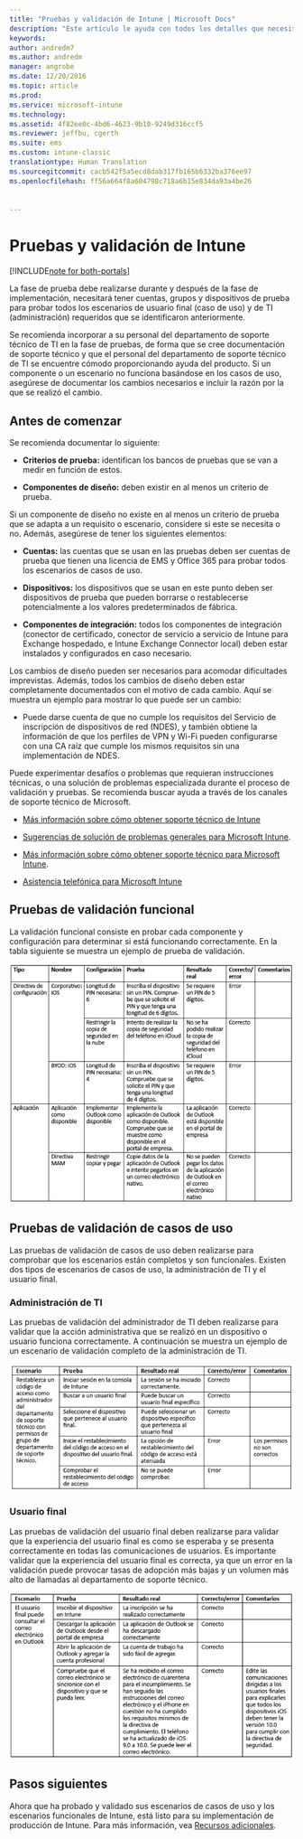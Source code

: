 ```yaml
---
title: "Pruebas y validación de Intune | Microsoft Docs"
description: "Este artículo le ayuda con todos los detalles que necesita tener en cuenta a la hora de probar y validar la solución solo en la nube de Intune en su entorno."
keywords: 
author: andredm7
ms.author: andredm
manager: angrobe
ms.date: 12/20/2016
ms.topic: article
ms.prod: 
ms.service: microsoft-intune
ms.technology: 
ms.assetid: 4f82ee0c-4bd6-4623-9b10-9249d316ccf5
ms.reviewer: jeffbu, cgerth
ms.suite: ems
ms.custom: intune-classic
translationtype: Human Translation
ms.sourcegitcommit: cacb542f5a5ecd8dab317fb165b6332ba376ee97
ms.openlocfilehash: ff56a664f8a604798c718a6b15e834da93a4be26


---
```


# <a name="intune-testing-and-validation"></a>Pruebas y validación de Intune

[!INCLUDE[note for both-portals](../includes/note-for-both-portals.md)]

La fase de prueba debe realizarse durante y después de la fase de implementación, necesitará tener cuentas, grupos y dispositivos de prueba para probar todos los escenarios de usuario final (caso de uso) y de TI (administración) requeridos que se identificaron anteriormente.

Se recomienda incorporar a su personal del departamento de soporte técnico de TI en la fase de pruebas, de forma que se cree documentación de soporte técnico y que el personal del departamento de soporte técnico de TI se encuentre cómodo proporcionando ayuda del producto. Si un componente o un escenario no funciona basándose en los casos de uso, asegúrese de documentar los cambios necesarios e incluir la razón por la que se realizó el cambio.

## <a name="before-you-begin"></a>Antes de comenzar

Se recomienda documentar lo siguiente:

-   **Criterios de prueba:** identifican los bancos de pruebas que se van a medir en función de estos.

-   **Componentes de diseño:** deben existir en al menos un criterio de prueba.

Si un componente de diseño no existe en al menos un criterio de prueba que se adapta a un requisito o escenario, considere si este se necesita o no. Además, asegúrese de tener los siguientes elementos:

-   **Cuentas:** las cuentas que se usan en las pruebas deben ser cuentas de prueba que tienen una licencia de EMS y Office 365 para probar todos los escenarios de casos de uso.

-   **Dispositivos:** los dispositivos que se usan en este punto deben ser dispositivos de prueba que pueden borrarse o restablecerse potencialmente a los valores predeterminados de fábrica.

-   **Componentes de integración:** todos los componentes de integración (conector de certificado, conector de servicio a servicio de Intune para Exchange hospedado, e Intune Exchange Connector local) deben estar instalados y configurados en caso necesario.

Los cambios de diseño pueden ser necesarios para acomodar dificultades imprevistas. Además, todos los cambios de diseño deben estar completamente documentados con el motivo de cada cambio. Aquí se muestra un ejemplo para mostrar lo que puede ser un cambio:

-   Puede darse cuenta de que no cumple los requisitos del Servicio de inscripción de dispositivos de red (NDES), y también obtiene la información de que los perfiles de VPN y Wi-Fi pueden configurarse con una CA raíz que cumple los mismos requisitos sin una implementación de NDES.

Puede experimentar desafíos o problemas que requieran instrucciones técnicas, o una solución de problemas especializada durante el proceso de validación y pruebas. Se recomienda buscar ayuda a través de los canales de soporte técnico de Microsoft.

-   [Más información sobre cómo obtener soporte técnico de Intune](https://docs.microsoft.com/intune/troubleshoot/how-to-get-support-for-microsoft-intune)

-   [Sugerencias de solución de problemas generales para Microsoft Intune](https://docs.microsoft.com/intune/troubleshoot/general-troubleshooting-tips-for-microsoft-intune).

-   [Más información sobre cómo obtener soporte técnico para Microsoft Intune](https://docs.microsoft.com/intune/troubleshoot/how-to-get-support-for-microsoft-intune).

-   [Asistencia telefónica para Microsoft Intune](https://docs.microsoft.com/intune/troubleshoot/contact-assisted-phone-support-for-microsoft-intune)

## <a name="functional-validation-testing"></a>Pruebas de validación funcional

La validación funcional consiste en probar cada componente y configuración para determinar si está funcionando correctamente. En la tabla siguiente se muestra un ejemplo de prueba de validación.

![Sección 9 tabla 1](../media/section-9-image-1-table.PNG)

## <a name="use-case-validation-testing"></a>Pruebas de validación de casos de uso

Las pruebas de validación de casos de uso deben realizarse para comprobar que los escenarios están completos y son funcionales. Existen dos tipos de escenarios de casos de uso, la administración de TI y el usuario final.

### <a name="it-admin"></a>Administración de TI

Las pruebas de validación del administrador de TI deben realizarse para validar que la acción administrativa que se realizó en un dispositivo o usuario funciona correctamente. A continuación se muestra un ejemplo de un escenario de validación completo de la administración de TI.

![Sección 9 tabla 2](../media/section-9-image-2-table.PNG)

### <a name="end-user"></a>Usuario final

Las pruebas de validación del usuario final deben realizarse para validar que la experiencia del usuario final es como se esperaba y se presenta correctamente en todas las comunicaciones de usuarios. Es importante validar que la experiencia del usuario final es correcta, ya que un error en la validación puede provocar tasas de adopción más bajas y un volumen más alto de llamadas al departamento de soporte técnico.

![Sección 9 tabla 3](../media/section-9-image-3-table.PNG)

## <a name="next-steps"></a>Pasos siguientes

Ahora que ha probado y validado sus escenarios de casos de uso y los escenarios funcionales de Intune, está listo para su implementación de producción de Intune. Para más información, vea [Recursos adicionales](additional-resources.md).



<!--HONumber=Dec16_HO5-->


